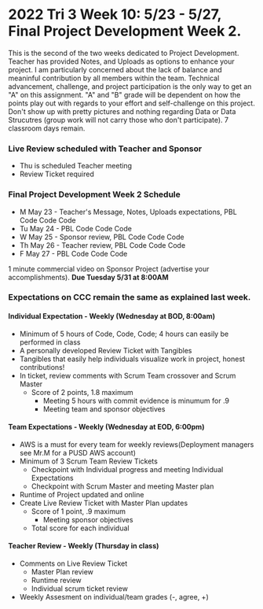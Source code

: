 # 2022 Tri 3 Week 10: 5/23 - 5/27, Final Project Development Week 2.
This is the second of the two weeks dedicated to Project Development. Teacher has provided Notes, and Uploads as options to enhance your project. I am particularly concerned about the lack of balance and meaninful contribution by all members within the team. Technical advancement, challenge, and project participation is the only way to get an "A" on this assignment. "A" and "B" grade will be dependent on how the points play out with regards to your effort and self-challenge on this project. Don't show up with pretty pictures and nothing regarding Data or Data Strucutres (group work will not carry those who don't participate). 7 classroom days remain.

### Live Review scheduled with Teacher and Sponsor 
*  Thu is scheduled Teacher meeting
*  Review Ticket required
    
###  Final Project Development Week 2 Schedule
* M May 23 - Teacher's Message, Notes, Uploads expectations, PBL Code Code Code
* Tu May 24 - PBL Code Code Code
* W May 25 - Sponsor review, PBL Code Code Code
* Th May 26 - Teacher review, PBL Code Code Code 
* F May 27 - PBL Code Code Code  

1 minute commercial video on Sponsor Project (advertise your accomplishments). **Due Tuesday 5/31 at 8:00AM**

### Expectations on CCC remain the same as explained last week.

#### Individual Expectation - Weekly (Wednesday at BOD, 8:00am)
* Minimum of 5 hours of Code, Code, Code; 4 hours can easily be performed in class
* A personally developed Review Ticket with Tangibles
* Tangibles that easily help individuals visualize work in project, honest contributions!
* In ticket, review comments with Scrum Team crossover and Scrum Master
   * Score of 2 points, 1.8 maximum
       * Meeting 5 hours with commit evidence is minumum for .9
       * Meeting team and sponsor objectives

#### Team Expectations - Weekly (Wednesday at EOD, 6:00pm)
* AWS is a must for every team for weekly reviews(Deployment managers see Mr.M for a PUSD AWS account)
* Minimum of 3 Scrum Team Review Tickets
    * Checkpoint with Individual progress and meeting Individual Expectations
    * Checkpoint with Scrum Master and meeting Master plan
* Runtime of Project updated and online
* Create Live Review Ticket with Master Plan updates
   * Score of 1 point, .9 maximum
       * Meeting sponsor objectives
   * Total score for each individual

#### Teacher Review - Weekly (Thursday in class)
* Comments on Live Review Ticket
    * Master Plan review
    * Runtime review
    * Individual scrum ticket review
* Weekly Assesment on individual/team grades (-, agree, +)
